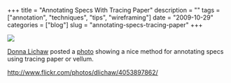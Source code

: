 +++
title = "Annotating Specs With Tracing Paper"
description = ""
tags = ["annotation", "techniques", "tips", "wireframing"]
date = "2009-10-29"
categories = ["blog"]
slug = "annotating-specs-tracing-paper"
+++



  <div class="notebook-screenshot"><a href="http://www.flickr.com/photos/dlichaw/4053897862/"><img src="/media/notebook/dlichaw-wf-vellum-notes.jpg" class="notebook-image" /></a></div><p><a href="http://www.greatnorthelectric.com/">Donna Lichaw</a> posted a <a href="http://www.flickr.com/photos/dlichaw/4053897862/">photo</a> showing a nice method for annotating specs using tracing paper or vellum.</p>
    
  <a href="http://www.flickr.com/photos/dlichaw/4053897862/">http://www.flickr.com/photos/dlichaw/4053897862/</a>
